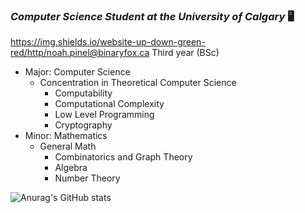 ### ***Computer Science Student at the University of Calgary*** :desktop_computer:
https://img.shields.io/website-up-down-green-red/http/noah.pinel@binaryfox.ca
Third year (BSc)
* Major: Computer Science 
  * Concentration in Theoretical Computer Science
    * Computability
     * Computational Complexity
      * Low Level Programming
      * Cryptography  
* Minor: Mathematics
  * General Math
    * Combinatorics and Graph Theory 
     * Algebra
      * Number Theory 


![Anurag's GitHub stats](https://github-readme-stats.vercel.app/api?username=N0pine&theme=dark&show_icons=true)


